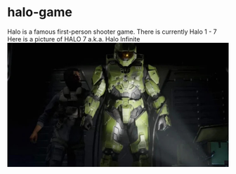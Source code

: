 # halo-game
Halo is a famous first-person shooter game. There is currently Halo 1 - 7 Here is a picture of HALO 7 a.k.a. Halo Infinite
![mc1](https://raw.githubusercontent.com/c0dertitan/halo-game/main/halo1.jpg)

